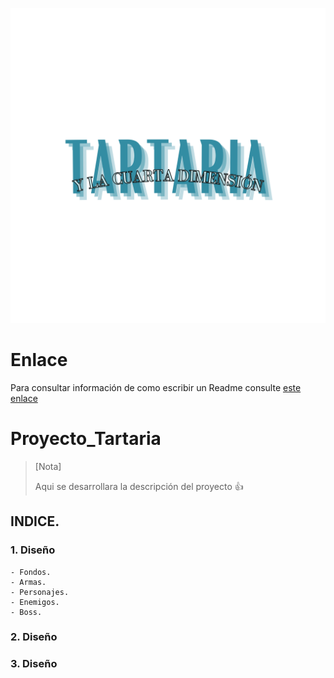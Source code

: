 ![logo](image.png) 
# Enlace
Para consultar información de como escribir un Readme consulte [este enlace](https://docs.github.com/es/get-started/writing-on-github/getting-started-with-writing-and-formatting-on-github/basic-writing-and-formatting-syntax#links)
# Proyecto_Tartaria
>[Nota]
>
>Aqui se desarrollara la descripción del proyecto :+1:

## INDICE.
### 1. Diseño
    - Fondos.
    - Armas.
    - Personajes.
    - Enemigos.
    - Boss.

### 2. Diseño
### 3. Diseño




